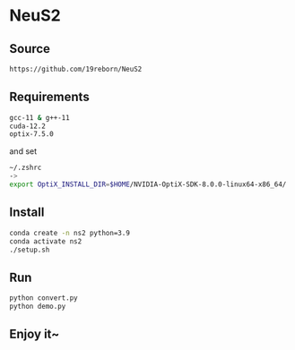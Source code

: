 # NeuS2

## Source

```bash
https://github.com/19reborn/NeuS2
```

## Requirements

```bash
gcc-11 & g++-11
cuda-12.2
optix-7.5.0
```

and set

```bash
~/.zshrc
->
export OptiX_INSTALL_DIR=$HOME/NVIDIA-OptiX-SDK-8.0.0-linux64-x86_64/
```

## Install

```bash
conda create -n ns2 python=3.9
conda activate ns2
./setup.sh
```

## Run

```bash
python convert.py
python demo.py
```

## Enjoy it~
